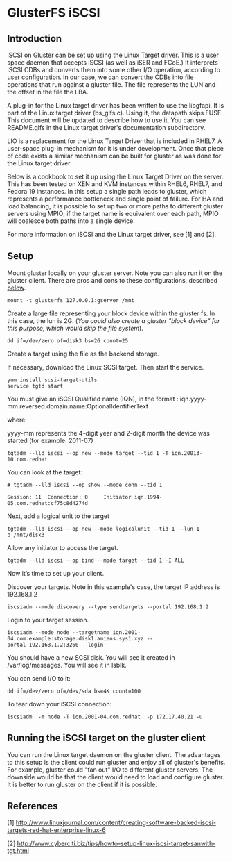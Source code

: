 # GlusterFS iSCSI

## Introduction

iSCSI on Gluster can be set up using the Linux Target driver. This is a user space daemon that accepts iSCSI (as well as iSER and FCoE.) It interprets iSCSI CDBs and converts them into some other I/O operation, according to user configuration. In our case, we can convert the CDBs into file operations that run against a gluster file. The file represents the LUN and the offset in the file the LBA.

A plug-in for the Linux target driver has been written to use the libgfapi. It is part of the Linux target driver (bs_glfs.c). Using it, the datapath skips FUSE. This document will be updated to describe how to use it. You can see README.glfs in the Linux target driver's documentation subdirectory.

LIO is a replacement for the Linux Target Driver that is included in RHEL7. A user-space plug-in mechanism for it is under development. Once that piece of code exists a similar mechanism can be built for gluster as was done for the Linux target driver.

Below is a cookbook to set it up using the Linux Target Driver on the server. This has been tested on XEN and KVM instances within RHEL6, RHEL7, and Fedora 19 instances. In this setup a single path leads to gluster, which represents a performance bottleneck and single point of failure. For HA and load balancing, it is possible to set up two or more paths to different gluster servers using MPIO; if the target name is equivalent over each path, MPIO will coalesce both paths into a single device.

For more information on iSCSI and the Linux target driver, see [1] and [2].

## Setup

Mount gluster locally on your gluster server. Note you can also run it on the gluster client. There are pros and cons to these configurations, described [below](#Running_the_target_on_the_gluster_client "wikilink").

```console
mount -t glusterfs 127.0.0.1:gserver /mnt
```

Create a large file representing your block device within the gluster fs. In this case, the lun is 2G. (_You could also create a gluster "block device" for this purpose, which would skip the file system_).

```console
dd if=/dev/zero of=disk3 bs=2G count=25
```

Create a target using the file as the backend storage.

If necessary, download the Linux SCSI target. Then start the service.

```console
yum install scsi-target-utils
service tgtd start
```

You must give an iSCSI Qualified name (IQN), in the format : iqn.yyyy-mm.reversed.domain.name:OptionalIdentifierText

where:

yyyy-mm represents the 4-digit year and 2-digit month the device was started (for example: 2011-07)

```console
tgtadm --lld iscsi --op new --mode target --tid 1 -T iqn.20013-10.com.redhat
```

You can look at the target:

```console
# tgtadm --lld iscsi --op show --mode conn --tid 1

Session: 11  Connection: 0     Initiator iqn.1994-05.com.redhat:cf75c8d4274d
```

Next, add a logical unit to the target

```console
tgtadm --lld iscsi --op new --mode logicalunit --tid 1 --lun 1 -b /mnt/disk3
```

Allow any initiator to access the target.

```console
tgtadm --lld iscsi --op bind --mode target --tid 1 -I ALL
```

Now it’s time to set up your client.

Discover your targets. Note in this example's case, the target IP address is 192.168.1.2

```console
iscsiadm --mode discovery --type sendtargets --portal 192.168.1.2
```

Login to your target session.

```console
iscsiadm --mode node --targetname iqn.2001-04.com.example:storage.disk1.amiens.sys1.xyz --portal 192.168.1.2:3260 --login
```

You should have a new SCSI disk. You will see it created in /var/log/messages. You will see it in lsblk.

You can send I/O to it:

```console
dd if=/dev/zero of=/dev/sda bs=4K count=100
```

To tear down your iSCSI connection:

```console
iscsiadm  -m node -T iqn.2001-04.com.redhat  -p 172.17.40.21 -u
```

## Running the iSCSI target on the gluster client

You can run the Linux target daemon on the gluster client. The advantages to this setup is the client could run gluster and enjoy all of gluster's benefits. For example, gluster could "fan out" I/O to different gluster servers. The downside would be that the client would need to load and configure gluster. It is better to run gluster on the client if it is possible.

## References

[1] <http://www.linuxjournal.com/content/creating-software-backed-iscsi-targets-red-hat-enterprise-linux-6>

[2] <http://www.cyberciti.biz/tips/howto-setup-linux-iscsi-target-sanwith-tgt.html>

